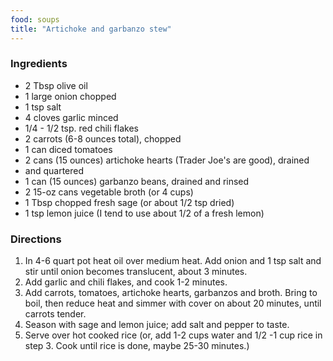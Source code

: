 ```yaml
---
food: soups
title: "Artichoke and garbanzo stew"
---
```


### Ingredients

- 2 Tbsp olive oil
- 1 large onion chopped
- 1 tsp salt
- 4 cloves garlic minced
- 1/4 - 1/2 tsp. red chili flakes
- 2 carrots (6-8 ounces total), chopped
- 1 can diced tomatoes
- 2 cans (15 ounces) artichoke hearts (Trader Joe's are good), drained
- and quartered
- 1 can (15 ounces) garbanzo beans, drained and rinsed
- 2 15-oz cans vegetable broth (or 4 cups)
- 1 Tbsp chopped fresh sage (or about 1/2 tsp dried)
- 1 tsp lemon juice (I tend to use about 1/2 of a fresh lemon)

### Directions

1. In 4-6 quart pot heat oil over medium heat. Add onion and 1 tsp salt and stir until onion becomes translucent, about 3 minutes.
1. Add garlic and chili flakes, and cook 1-2 minutes.
1. Add carrots, tomatoes, artichoke hearts, garbanzos and broth. Bring to boil, then reduce heat and simmer with cover on about 20 minutes, until carrots tender.
1. Season with sage and lemon juice; add salt and pepper to taste.
1. Serve over hot cooked rice (or, add 1-2 cups water and 1/2 -1 cup rice in step 3. Cook until rice is done, maybe 25-30 minutes.)
